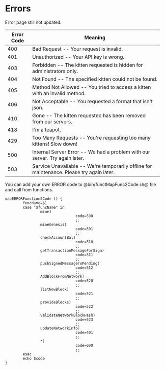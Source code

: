 # Errors

<aside class="notice">
Error page still not updated. 
</aside>


Error Code | Meaning
---------- | -------
400 | Bad Request -- Your request is invalid.
401 | Unauthorized -- Your API key is wrong.
403 | Forbidden -- The kitten requested is hidden for administrators only.
404 | Not Found -- The specified kitten could not be found.
405 | Method Not Allowed -- You tried to access a kitten with an invalid method.
406 | Not Acceptable -- You requested a format that isn't json.
410 | Gone -- The kitten requested has been removed from our servers.
418 | I'm a teapot.
429 | Too Many Requests -- You're requesting too many kittens! Slow down!
500 | Internal Server Error -- We had a problem with our server. Try again later.
503 | Service Unavailable -- We're temporarily offline for maintenance. Please try again later.

You can add your own ERROR code to @bin/functMapFunc2Code.sh@ file and call from functions.

```shell
mapERRORFunction2Code () {
        funcName=$1
        case "$funcName" in 
                mine)
                                code=500
                                ;;
                mineGenesis)
                                code=501
                                ;;
                checkAccountBal)
                                code=510
                                ;;
                getTransactionMessageForSign)
                                code=511
                                ;;
                pushSignedMessageToPending)
                                code=512
                                ;;
                AddBlockFromNetwork)
                                code=520
                                ;;
                listNewBlock)
                                code=521
                                ;;
                provideBlocks)
                                code=522
                                ;;
                validateNetworkBlockHash)
                                code=523
                                ;;
                updateNetworkInfo)
                                code=401
                                ;;
                *)
                                code=000
                                ;;
        esac
        echo $code
}

```
